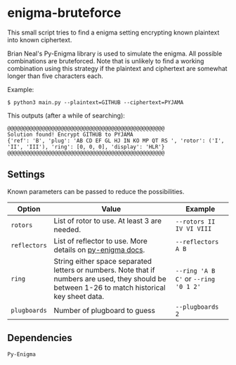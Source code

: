 # enigma-bruteforce

This small script tries to find a enigma setting encrypting known plaintext into known ciphertext.

Brian Neal's Py-Enigma library is used to simulate the enigma. All possible combinations are bruteforced. Note that is unlikely to find a working combination using this strategy if the plaintext and ciphertext are somewhat longer than five characters each.

Example:

```
$ python3 main.py --plaintext=GITHUB --ciphertext=PYJAMA
```

This outputs (after a while of searching):

```
@@@@@@@@@@@@@@@@@@@@@@@@@@@@@@@@@@@@@@@@@@@@@@@@@@
Solution found! Encrypt GITHUB to PYJAMA
{'ref': 'B', 'plug': 'AB CD EF GL HJ IN KO MP QT RS ', 'rotor': ('I', 'II', 'III'), 'ring': [0, 0, 0], 'display': 'HLR'}
@@@@@@@@@@@@@@@@@@@@@@@@@@@@@@@@@@@@@@@@@@@@@@@@@@
```

## Settings

Known parameters can be passed to reduce the possibilities.

| Option       | Value                                                                                                                                            | Example                              |
| ------------ | ------------------------------------------------------------------------------------------------------------------------------------------------ | ------------------------------------ |
| `rotors`     | List of rotor to use. At least 3 are needed.                                                                                                     | `--rotors II IV VI VIII`             |
| `reflectors` | List of reflector to use. More details on [py-enigma docs](https://py-enigma.readthedocs.io/en/latest/reference.html#reflector-table-label).     | `--reflectors A B`                   |
| `ring`       | String either space separated letters or numbers. Note that if numbers are used, they should be between 1-26 to match historical key sheet data. | `--ring 'A B C'` or `--ring '0 1 2'` |
| `plugboards` | Number of plugboard to guess                                                                                                                     | `--plugboards 2`                     |

## Dependencies

```
Py-Enigma
```
